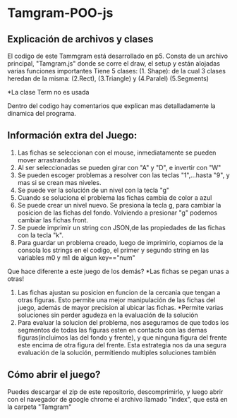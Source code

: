 # Tamgram-POO-js

## Explicación de archivos y clases

El codigo de este Tammgram está desarrollado en p5.
Consta de un archivo principal, "Tamgram.js" donde se corre el draw, el setup y están alojadas varias funciones importantes
Tiene 5 clases:
(1. Shape): de la cual 3 clases heredan de la misma: (2.Rect), (3.Triangle) y (4.Paralel)
(5.Segments)

*La clase Term no es usada

Dentro del codigo hay comentarios que explican mas detalladamente la dinamica del programa.


## Información extra del Juego:

1. Las fichas se seleccionan con el mouse, inmediatamente se pueden mover arrastrandolas
2. Al ser seleccionadas se pueden girar con "A" y "D", e invertir con "W"
3. Se pueden escoger problemas a resolver con las teclas "1",...hasta "9", y mas si se crean mas niveles.
4. Se puede ver la solución de un nivel con la tecla "g"
5. Cuando se soluciona el problema las fichas cambia de color a azul
6. Se puede crear un nivel nuevo. Se presiona la tecla g, para cambiar la posicion de las fichas del fondo. Volviendo a presionar "g" podemos cambiar las fichas front.
7. Se puede imprimir un string con JSON,de las propiedades de las fichas con la tecla "k".
8. Para guardar un problema creado, luego de imprimirlo, copiamos de la consola los strings en el codigo, el primer y segundo string en las variables m0 y m1 de algun key=="num"

Que hace diferente a este juego de los demás?
*Las fichas se pegan unas a otras!
1. Las fichas ajustan su posicion en funcion de la cercania que tengan a otras figuras. Esto permite una mejor manipulación de las fichas del juego, además de mayor precision al ubicar las fichas. 
*Permite varias soluciones sin perder agudeza en la evaluación de la solución
2. Para evaluar la solucion del problema, nos aseguramos de que todos los segmentos de todas las figuras esten en contacto con las demas figuras(incluimos las del fondo y frente), y que ninguna figura del frente este encima de otra figura del frente. Esta estrategia nos da una segura evaluación de la solución, permitiendo multiples soluciones también

## Cómo abrir el juego?  
Puedes descargar el zip de este repositorio, descomprimirlo, y luego abrir con el navegador de google chrome el archivo llamado "index", que está en la carpeta "Tamgram"





